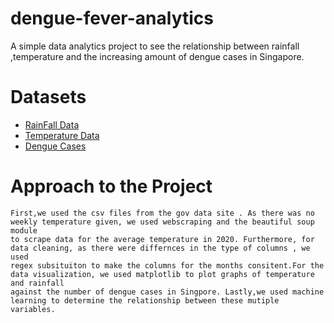 # dengue-fever-analytics
A simple data analytics project to see the relationship between rainfall ,temperature and the increasing amount of dengue cases in Singapore.


# Datasets

- [RainFall Data](https://data.gov.sg/dataset/rainfall-monthly-number-of-rain-days)
- [Temperature Data](https://www.climatestotravel.com/climate/singapore)
- [Dengue Cases](https://data.gov.sg/dataset/weekly-infectious-disease-bulletin-cases)

# Approach to the Project
```
First,we used the csv files from the gov data site . As there was no weekly temperature given, we used webscraping and the beautiful soup module
to scrape data for the average temperature in 2020. Furthermore, for data cleaning, as there were differnces in the type of columns , we used 
regex subsituiton to make the columns for the months consitent.For the data visualization, we used matplotlib to plot graphs of temperature and rainfall
against the number of dengue cases in Singpore. Lastly,we used machine learning to determine the relationship between these mutiple variables.
```
